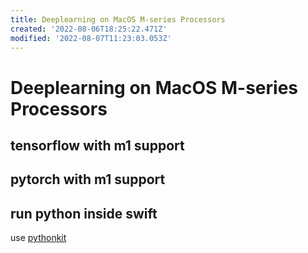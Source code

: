 ```yaml
---
title: Deeplearning on MacOS M-series Processors
created: '2022-08-06T18:25:22.471Z'
modified: '2022-08-07T11:23:03.053Z'
---
```


# Deeplearning on MacOS M-series Processors

## tensorflow with m1 support

## pytorch with m1 support

## run python inside swift

use [pythonkit](https://github.com/pvieito/PythonKit.git)

